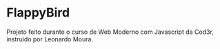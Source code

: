 # FlappyBird
Projeto feito durante o curso de Web Moderno com Javascript da Cod3r, instruído por Leonardo Moura.
